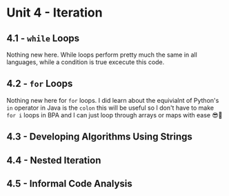 # Unit 4 - Iteration

## 4.1 - `while` Loops

Nothing new here. While loops perform pretty much the same in all languages, while a condition is true excecute this code.

## 4.2 - `for` Loops

Nothing new here for `for` loops. I did learn about the equivialnt of Python's `in` operator in Java is the `colon` this will be useful so I don't have to make `for i` loops in BPA and I can just loop through arrays or maps with ease 😎🤙

## 4.3 - Developing Algorithms Using Strings

## 4.4 - Nested Iteration

## 4.5 - Informal Code Analysis
